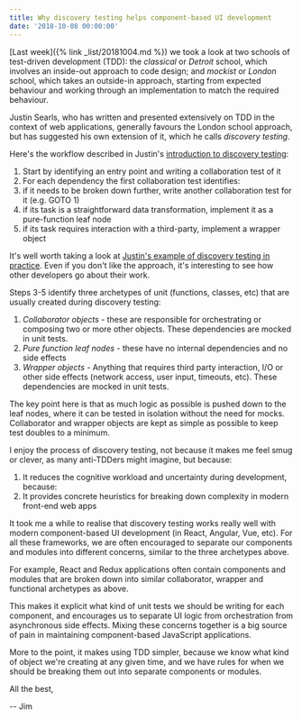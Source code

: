 ```yaml
---
title: Why discovery testing helps component-based UI development
date: '2018-10-08 00:00:00'
---
```


[Last week]({% link _list/20181004.md %}) we took a look at two schools of test-driven development (TDD): the _classical_ or _Detroit_ school, which involves an inside-out approach to code design; and _mockist_ or _London_ school, which takes an outside-in approach, starting from expected behaviour and working through an implementation to match the required behaviour.

Justin Searls, who has written and presented extensively on TDD in the context of web applications, generally favours the London school approach, but has suggested his own extension of it, which he calls _discovery testing_.

Here's the workflow described in Justin's [introduction to discovery testing](https://github.com/testdouble/contributing-tests/wiki/Discovery-Testing):

1. Start by identifying an entry point and writing a collaboration test of it
2. For each dependency the first collaboration test identifies:
3. if it needs to be broken down further, write another collaboration test for it (e.g. GOTO 1)
4. if its task is a straightforward data transformation, implement it as a pure-function leaf node
5. if its task requires interaction with a third-party, implement a wrapper object

It's well worth taking a look at [Justin's example of discovery testing in practice](http://blog.testdouble.com/posts/2016-06-05-happier-tdd-with-testdouble-js.html). Even if you don't like the approach, it's interesting to see how other developers go about their work.

Steps 3-5 identify three archetypes of unit (functions, classes, etc) that are usually created during discovery testing:

1. _Collaborator objects_ - these are responsible for orchestrating or composing two or more other objects. These dependencies are mocked in unit tests.
2. _Pure function leaf nodes_ - these have no internal dependencies and no side effects
3. _Wrapper objects_ - Anything that requires third party interaction, I/O or other side effects (network access, user input, timeouts, etc). These dependencies are mocked in unit tests.

The key point here is that as much logic as possible is pushed down to the leaf nodes, where it can be tested in isolation without the need for mocks. Collaborator and wrapper objects are kept as simple as possible to keep test doubles to a minimum.

I enjoy the process of discovery testing, not because it makes me feel smug or clever, as many anti-TDDers might imagine, but because:

1. It reduces the cognitive workload and uncertainty during development, because:
2. It provides concrete heuristics for breaking down complexity in modern front-end web apps

It took me a while to realise that discovery testing works really well with modern component-based UI development (in React, Angular, Vue, etc). For all these frameworks, we are often encouraged to separate our components and modules into different concerns, similar to the three archetypes above.

For example, React and Redux applications often contain components and modules that are broken down into similar collaborator, wrapper and functional archetypes as above. 

This makes it explicit what kind of unit tests we should be writing for each component, and encourages us to separate UI logic from orchestration from asynchronous side effects. Mixing these concerns together is a big source of pain in maintaining component-based JavaScript applications.

More to the point, it makes using TDD simpler, because we know what kind of object we're creating at any given time, and we have rules for when we should be breaking them out into separate components or modules.

All the best,

-- Jim
